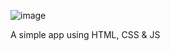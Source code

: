 ![image](https://github.com/WillHype/todo-list/assets/11022174/bbe016ae-449a-4fcf-bff9-d5af84a315fc)


A simple app using HTML, CSS &amp; JS
